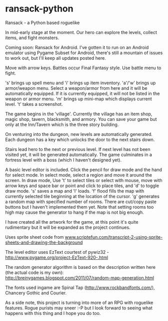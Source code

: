 ransack-python
==============

Ransack - a Python based roguelike

In mid-early stage at the moment. Our hero can explore the levels, collect items, and fight monsters.

Coming soon: Ransack for Android. I've gotten it to run on an Android emulator using Pygame Subset for Android, there's still a mountain of issues to work out, but I'll keep all updates posted here.

Move with arrow keys. Battles occur Final Fantasy style. Use battle menu to fight.

's' brings up spell menu and 'i' brings up item inventory. 'a'/'w' brings up armor/weapon menu. Select a weapon/armor from here and it will be automatically equipped. If it is currently equipped, it will not be listed in the weapon or armor menu.
'm' brings up mini-map which displays current level.
't' takes a screenshot.

The game begins in the 'village'. Currently the village has an item shop, magic shop, tavern, blacksmith, and armory. You can save your game but only at the Inn/Tavern which is the three story building.

On venturing into the dungeon, new levels are automatically generated. Each dungeon has a key which unlocks the door to the next stairs down.

Stairs lead hero to the next or previous level. If next level has not been visited yet, it will be generated automatically. The game culminates in a fortress level with a boss (which I haven't designed yet).

A basic level editor is included. Click the pencil for draw mode and the hand for select mode. In select mode, select a region and move it around the screen. In draw mode, Use 't' to select tiles or select with mouse, move with arrow keys and space bar or point and click to place tiles, and 'd' to toggle draw mode. 's' saves a map and 'l' loads. 'f' flood fills the map with currently selected tile beginning at the location of the cursor. 'g' generates a random map with specified number of rooms. There are cut/copy paste buttons but I haven't implemented them yet.
Note that setting rooms too high may cause the generator to hang if the map is not big enough.

I have created all the artwork for the game, at this point it's quite rudimentary but it will be expanded as the project continues.

Uses sprite sheet code from www.scriptefun.com/transcript-2-using-sprite-sheets-and-drawing-the-background

The level editor uses EzText courtest of pywiz32 - http://www.pygame.org/project-EzText-920-.html

The random generator algorithm is based on the description written here (the actual code is my own):
http://breinygames.blogspot.com/2011/07/random-map-generation.html

The fonts used ingame are Spinal Tap (http://www.rockbandfonts.com/), Chancery Gothic and Courier.

As a side note, this project is turning into more of an RPG with roguelike features. Rogue purists may sneer :-P but I look forward to seeing what happens with this thing and I hope you do too.